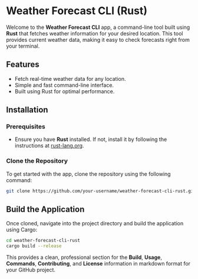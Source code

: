 # Weather Forecast CLI (Rust)

Welcome to the **Weather Forecast CLI** app, a command-line tool built using **Rust** that fetches weather information for your desired location. This tool provides current weather data, making it easy to check forecasts right from your terminal.

## Features

- Fetch real-time weather data for any location.
- Simple and fast command-line interface.
- Built using Rust for optimal performance.

## Installation

### Prerequisites

- Ensure you have **Rust** installed. If not, install it by following the instructions at [rust-lang.org](https://www.rust-lang.org/tools/install).

### Clone the Repository

To get started with the app, clone the repository using the following command:

```bash
git clone https://github.com/your-username/weather-forecast-cli-rust.git
```
## Build the Application

Once cloned, navigate into the project directory and build the application using Cargo:

```bash
cd weather-forecast-cli-rust
cargo build --release
```
This provides a clean, professional section for the **Build**, **Usage**, **Commands**, **Contributing**, and **License** information in markdown format for your GitHub project.


